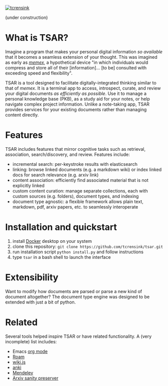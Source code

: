 
[![tcrensink](https://circleci.com/gh/tcrensink/tsar.svg?style=shield)](https://app.circleci.com/pipelines/github/tcrensink/tsar/)

(under construction)

# What is TSAR?
Imagine a program that makes your personal digital information *so available* that it becomes a seamless extension of your thought. This was imagined as early as [*memex*](https://en.wikipedia.org/wiki/Memex), a hypothetical device "in which individuals would compress and store all of their [information]... [to be] consulted with exceeding speed and flexibility".

TSAR is a tool designed to facilitate digitally-integrated thinking similar to that of *memex*. It is a terminal app to  access, introspect, curate, and review your digital documents *as efficiently as possible*. Use it to manage a personal knowledge base (PKB), as a study aid for your notes, or help navigate complex project information. Unlike a note-taking app, TSAR provides services for your existing documents rather than managing content directly.

# Features
TSAR includes features that mirror cognitive tasks such as retrieval, association, search/discovery, and review.  Features include:
- incremental search: per-keystroke results with elasticsearch
- linking: browse linked documents (e.g. a markdown wiki) or index linked docs for search relevance (e.g. arxiv link)
- content association: efficiently find associated material that is not explicitly linked
- custom content curation: manage separate collections, each with custom sources (e.g. folders), document types, and indexing
- document type agnostic: a flexible framework allows plain text, markdown, pdf, arxiv papers, etc. to seamlessly interoperate

# Installation and quickstart
1. install [Docker](https://www.docker.com/get-started) desktop on your system
2. clone this repository: `git clone https://github.com/tcrensink/tsar.git`
3. run installation script `python install.py` and follow instructions
4. type `tsar` in a bash shell to launch the interface

# Extensibility
Want to modify how documents are parsed or parse a new kind of document altogether?  The document type engine was designed to be extended with just a bit of python.

# Related
Several tools helped inspire TSAR or have related functionality.  A (very incomplete) list includes:

- Emacs [org mode](https://orgmode.org)
- [Roam](https://roamresearch.com)
- [wiki.js](https://wiki.js.org)
- [anki](https://www.google.com/search?client=safari&rls=en&q=anki&ie=UTF-8&oe=UTF-8)
- [Mendeley](https://www.mendeley.com/?interaction_required=true)
- [Arxiv sanity preserver](https://www.google.com/search?client=safari&rls=en&q=arxiv+sanity+preserver&ie=UTF-8&oe=UTF-8)
